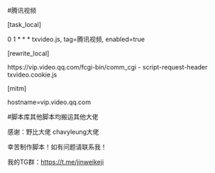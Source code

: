 #腾讯视频

[task_local]

0 1 * * * txvideo.js, tag=腾讯视频, enabled=true

[rewrite_local]


https:\/\/vip\.video\.qq\.com\/fcgi-bin\/comm_cgi - script-request-header txvideo.cookie.js

[mitm]

hostname=vip.video.qq.com


#脚本库其他脚本均搬运其他大佬

感谢：野比大佬
    chavyleung大佬
     
 幸苦制作脚本！如有问题请联系我！
 
我的TG群：https://t.me/jinweikeji
